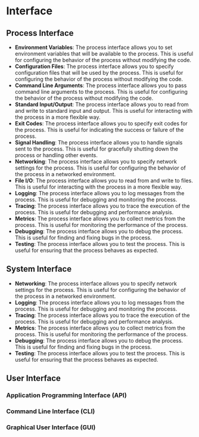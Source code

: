 # Interface

## Process Interface

- **Environment Variables**: The process interface allows you to set environment variables that will be available to the process. This is useful for configuring the behavior of the process without modifying the code.
- **Configuration Files**: The process interface allows you to specify configuration files that will be used by the process. This is useful for configuring the behavior of the process without modifying the code.
- **Command Line Arguments**: The process interface allows you to pass command line arguments to the process. This is useful for configuring the behavior of the process without modifying the code.
- **Standard Input/Output**: The process interface allows you to read from and write to standard input and output. This is useful for interacting with the process in a more flexible way.
- **Exit Codes**: The process interface allows you to specify exit codes for the process. This is useful for indicating the success or failure of the process.
- **Signal Handling**: The process interface allows you to handle signals sent to the process. This is useful for gracefully shutting down the process or handling other events.
- **Networking**: The process interface allows you to specify network settings for the process. This is useful for configuring the behavior of the process in a networked environment.
- **File I/O**: The process interface allows you to read from and write to files. This is useful for interacting with the process in a more flexible way.
- **Logging**: The process interface allows you to log messages from the process. This is useful for debugging and monitoring the process.
- **Tracing**: The process interface allows you to trace the execution of the process. This is useful for debugging and performance analysis.
- **Metrics**: The process interface allows you to collect metrics from the process. This is useful for monitoring the performance of the process.
- **Debugging**: The process interface allows you to debug the process. This is useful for finding and fixing bugs in the process.
- **Testing**: The process interface allows you to test the process. This is useful for ensuring that the process behaves as expected.

## System Interface

- **Networking**: The process interface allows you to specify network settings for the process. This is useful for configuring the behavior of the process in a networked environment.
- **Logging**: The process interface allows you to log messages from the process. This is useful for debugging and monitoring the process.
- **Tracing**: The process interface allows you to trace the execution of the process. This is useful for debugging and performance analysis.
- **Metrics**: The process interface allows you to collect metrics from the process. This is useful for monitoring the performance of the process.
- **Debugging**: The process interface allows you to debug the process. This is useful for finding and fixing bugs in the process.
- **Testing**: The process interface allows you to test the process. This is useful for ensuring that the process behaves as expected.

## User Interface

### Application Programming Interface (API)

### Command Line Interface (CLI)

### Graphical User Interface (GUI)

